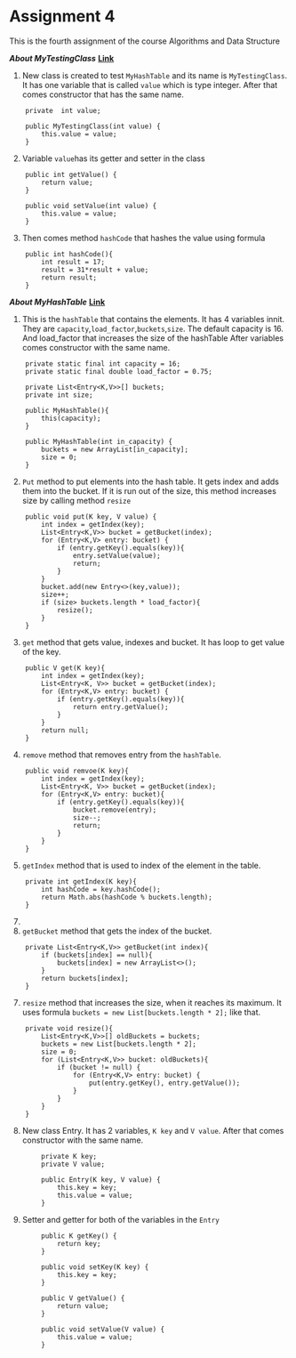 # Assignment 4
This is the fourth assignment of the course Algorithms and Data Structure

**_About MyTestingClass_**
**[Link](https://github.com/azawhat/assignment4/blob/master/src/MyTestingClass.java)**

1. New class is created to test `MyHashTable` and its name is `MyTestingClass`. It has one variable that is called `value` which is type integer. 
After that comes constructor that has the same name.



```
    private  int value;

    public MyTestingClass(int value) {
        this.value = value;
    }
```

2. Variable `value`has its getter and setter in the class

```
    public int getValue() {
        return value;
    }

    public void setValue(int value) {
        this.value = value;
    }
```

3. Then comes method `hashCode` that hashes the value using formula
```
    public int hashCode(){
        int result = 17;
        result = 31*result + value;
        return result;
    }
```


**_About MyHashTable_**
**[Link](https://github.com/azawhat/assignment4/blob/master/src/MyHashTable.java)**

1. This is the `hashTable` that contains the elements. It has 4 variables innit. They are `capacity`,`load_factor`,`buckets`,`size`.
The default capacity is 16. And load_factor that increases the size of the hashTable
After variables comes constructor with the same name.
```
    private static final int capacity = 16;
    private static final double load_factor = 0.75;

    private List<Entry<K,V>>[] buckets;
    private int size;

    public MyHashTable(){
        this(capacity);
    }

    public MyHashTable(int in_capacity) {
        buckets = new ArrayList[in_capacity];
        size = 0;
    }
```

2. `Put` method to put elements into the hash table. It gets index and adds them into the bucket.
If it is run out of the size, this method increases size by calling method `resize`

```
    public void put(K key, V value) {
        int index = getIndex(key);
        List<Entry<K,V>> bucket = getBucket(index);
        for (Entry<K,V> entry: bucket) {
            if (entry.getKey().equals(key)){
                entry.setValue(value);
                return;
            }
        }
        bucket.add(new Entry<>(key,value));
        size++;
        if (size> buckets.length * load_factor){
            resize();
        }
    }
```

3. `get` method that gets value, indexes and bucket.
It has loop to get value of the key. 

```
    public V get(K key){
        int index = getIndex(key);
        List<Entry<K, V>> bucket = getBucket(index);
        for (Entry<K,V> entry: bucket) {
            if (entry.getKey().equals(key)){
                return entry.getValue();
            }
        }
        return null;
    }
```

4. `remove` method that removes entry from the `hashTable`.
```
    public void remvoe(K key){
        int index = getIndex(key);
        List<Entry<K, V>> bucket = getBucket(index);
        for (Entry<K,V> entry: bucket){
            if (entry.getKey().equals(key)){
                bucket.remove(entry);
                size--;
                return;
            }
        }
    }
```
5. `getIndex` method that is used to index of the element in the table.
```    
    private int getIndex(K key){
        int hashCode = key.hashCode();
        return Math.abs(hashCode % buckets.length);
    }
```
7. 
8. `getBucket` method that gets the index of the bucket.
```
    private List<Entry<K,V>> getBucket(int index){
        if (buckets[index] == null){
            buckets[index] = new ArrayList<>();
        }
        return buckets[index];
    }
```
7. `resize` method that increases the size, when it reaches its maximum. It uses formula `buckets = new List[buckets.length * 2];` like that.
```
    private void resize(){
        List<Entry<K,V>>[] oldBuckets = buckets;
        buckets = new List[buckets.length * 2];
        size = 0;
        for (List<Entry<K,V>> bucket: oldBuckets){
            if (bucket != null) {
                for (Entry<K,V> entry: bucket) {
                    put(entry.getKey(), entry.getValue());
                }
            }
        }
    }
```
8. New class Entry. It has 2 variables, `K key` and `V value`.  After that comes constructor with the same name.
```
        private K key;
        private V value;

        public Entry(K key, V value) {
            this.key = key;
            this.value = value;
        }
```
9. Setter and getter for both of the variables in the `Entry`
```
        public K getKey() {
            return key;
        }

        public void setKey(K key) {
            this.key = key;
        }

        public V getValue() {
            return value;
        }

        public void setValue(V value) {
            this.value = value;
        }
```